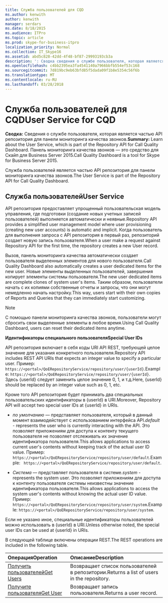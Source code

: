 ```yaml
---
title: Служба пользователей для CQD
ms.author: kenwith
author: kenwith
manager: serdars
ms.date: 8/18/2015
ms.audience: ITPro
ms.topic: article
ms.prod: skype-for-business-itpro
localization_priority: Normal
ms.collection: IT_Skype16
ms.assetid: abd5c828-42dd-4f48-bf87-29993193cb3a
description: ': Сводка сведения о службе пользователя, которая является частью API репозитория для панели мониторинга качества звонков. Панель мониторинга качества звонков — это средство для Скайп для Business Server 2015.'
ms.openlocfilehash: c4bb2395ea3fa4541140a7966bbfb554ef53c168
ms.sourcegitcommit: 7d819bc9eb63bfd85f5dada09f1b8e5354c56f6b
ms.translationtype: MT
ms.contentlocale: ru-RU
ms.lasthandoff: 03/28/2018
---
```

# <a name="user-service-for-cqd"></a><span data-ttu-id="a6bd3-104">Служба пользователей для CQD</span><span class="sxs-lookup"><span data-stu-id="a6bd3-104">User Service for CQD</span></span>
 
<span data-ttu-id="a6bd3-105">**Сводка:** Сведения о службе пользователя, которая является частью API репозитория для панели мониторинга качества звонков.</span><span class="sxs-lookup"><span data-stu-id="a6bd3-105">**Summary:** Learn about the User Service, which is part of the Repository API for Call Quality Dashboard.</span></span> <span data-ttu-id="a6bd3-106">Панель мониторинга качества звонков — это средство для Скайп для Business Server 2015.</span><span class="sxs-lookup"><span data-stu-id="a6bd3-106">Call Quality Dashboard is a tool for Skype for Business Server 2015.</span></span>
  
<span data-ttu-id="a6bd3-107">Служба пользователей является частью API репозитория для панели мониторинга качества звонков.</span><span class="sxs-lookup"><span data-stu-id="a6bd3-107">The User Service is part of the Repository API for Call Quality Dashboard.</span></span>
  
## <a name="user-service"></a><span data-ttu-id="a6bd3-108">Служба пользователей</span><span class="sxs-lookup"><span data-stu-id="a6bd3-108">User Service</span></span>

<span data-ttu-id="a6bd3-109">API репозитория предоставляет упрощенный пользовательская модель управления, где подготовки (создание новых учетных записей пользователей) выполняется автоматически и неявные.</span><span class="sxs-lookup"><span data-stu-id="a6bd3-109">Repository API provides a simplified user management model where user provisioning (creating new user accounts) is automatic and implicit.</span></span> <span data-ttu-id="a6bd3-110">Когда пользователь для выполнения запроса с API репозитория в первый раз, репозиторий создает новую запись пользователя.</span><span class="sxs-lookup"><span data-stu-id="a6bd3-110">When a user make a request against Repository API for the first time, the repository creates a new User record.</span></span> 
  
<span data-ttu-id="a6bd3-111">Вызов, панель мониторинга качества автоматически создает пользователя выделенных элементов для нового пользователя.</span><span class="sxs-lookup"><span data-stu-id="a6bd3-111">Call Quality Dashboard also automatically creates a user dedicated items for the new user.</span></span> <span data-ttu-id="a6bd3-112">Новые элементы выделенных пользователей, завершения копирует элементы системы пользователя.</span><span class="sxs-lookup"><span data-stu-id="a6bd3-112">The new user dedicated items are complete clones of system user's items.</span></span> <span data-ttu-id="a6bd3-113">Таким образом, пользователи начать с их копиями собственные отчеты и запросы, что они могут немедленно начать настройку.</span><span class="sxs-lookup"><span data-stu-id="a6bd3-113">This way, users start with their own copies of Reports and Queries that they can immediately start customizing.</span></span> 
  
> [!NOTE]
> <span data-ttu-id="a6bd3-114">С помощью панели мониторинга качества звонков, пользователи могут сбросить свои выделенные элементы в любое время.</span><span class="sxs-lookup"><span data-stu-id="a6bd3-114">Using Call Quality Dashboard, users can reset their dedicated items anytime.</span></span> 
  
 <span data-ttu-id="a6bd3-115">**Идентификаторы специального пользователя**</span><span class="sxs-lookup"><span data-stu-id="a6bd3-115">**Special User IDs**</span></span>
  
<span data-ttu-id="a6bd3-116">API репозитория включает в себя коды URI API REST, требующей целое значение для указания конкретного пользователя.</span><span class="sxs-lookup"><span data-stu-id="a6bd3-116">Repository API includes REST API URIs that expects an integer value to specify a particular user.</span></span> <span data-ttu-id="a6bd3-117">Пример: `https://<portal>/QoERepositoryService/repository/user/{userId}`.</span><span class="sxs-lookup"><span data-stu-id="a6bd3-117">Example:  `https://<portal>/QoERepositoryService/repository/user/{userId}`.</span></span> <span data-ttu-id="a6bd3-118">Здесь {userId} следует заменить целое значение 0, 1, и т.д.</span><span class="sxs-lookup"><span data-stu-id="a6bd3-118">Here, {userId} should be replaced by an integer value such as 0, 1, etc.</span></span>
  
<span data-ttu-id="a6bd3-119">Кроме того API репозитория будет принимать два специальных пользовательских идентификаторы в {userId} в URI.</span><span class="sxs-lookup"><span data-stu-id="a6bd3-119">Moreover, Repository API will accept two special user IDs at {userId} in URIs.</span></span>
  
-  <span data-ttu-id="a6bd3-120">*по умолчанию* — представляет пользователя, который в данный момент взаимодействует с использованием интерфейса API.</span><span class="sxs-lookup"><span data-stu-id="a6bd3-120">*default*  - represents the user who is currently interacting with the API.</span></span> <span data-ttu-id="a6bd3-121">Это позволяет приложениям для доступа к контенту текущего пользователя не позволяет отслеживать их значение идентификатора пользователя.</span><span class="sxs-lookup"><span data-stu-id="a6bd3-121">This allows applications to access current user's contents without keeping track of the actual user ID value.</span></span> <span data-ttu-id="a6bd3-122">Пример: ` https://<portal>/QoERepositoryService/repository/user/default`.</span><span class="sxs-lookup"><span data-stu-id="a6bd3-122">Example: ` https://<portal>/QoERepositoryService/repository/user/default`.</span></span>
    
-  <span data-ttu-id="a6bd3-123">*Система* — представляет пользователя в системе.</span><span class="sxs-lookup"><span data-stu-id="a6bd3-123">*system*  - represents the system user.</span></span> <span data-ttu-id="a6bd3-124">Это позволяет приложениям для доступа к контенту пользователя системы неизвестны значение идентификатора пользователя.</span><span class="sxs-lookup"><span data-stu-id="a6bd3-124">This allows applications to access the system user's contents without knowing the actual user ID value.</span></span> <span data-ttu-id="a6bd3-125">Пример: `https://<portal>/QoERepositoryService/repository/user/system`.</span><span class="sxs-lookup"><span data-stu-id="a6bd3-125">Example: `https://<portal>/QoERepositoryService/repository/user/system`.</span></span>
    
<span data-ttu-id="a6bd3-126">Если не указано иное, специальные идентификаторы пользователей можно использовать в {userId} в URI.</span><span class="sxs-lookup"><span data-stu-id="a6bd3-126">Unless otherwise noted, the special user IDs can be used at {userId} in URIs.</span></span> 
  
<span data-ttu-id="a6bd3-127">В следующей таблице включены операции REST.</span><span class="sxs-lookup"><span data-stu-id="a6bd3-127">The REST operations are included in the following table.</span></span>
  
|<span data-ttu-id="a6bd3-128">**Операция**</span><span class="sxs-lookup"><span data-stu-id="a6bd3-128">**Operation**</span></span>|<span data-ttu-id="a6bd3-129">**Описание**</span><span class="sxs-lookup"><span data-stu-id="a6bd3-129">**Description**</span></span>|
|:-----|:-----|
|[<span data-ttu-id="a6bd3-130">Получить пользователей</span><span class="sxs-lookup"><span data-stu-id="a6bd3-130">Get Users</span></span>](get-users.md) <br/> |<span data-ttu-id="a6bd3-131">Возвращает список пользователей в репозитории.</span><span class="sxs-lookup"><span data-stu-id="a6bd3-131">Returns a list of users in the repository.</span></span>  <br/> |
|[<span data-ttu-id="a6bd3-132">Получите пользователя</span><span class="sxs-lookup"><span data-stu-id="a6bd3-132">Get User</span></span>](get-user.md) <br/> |<span data-ttu-id="a6bd3-133">Возвращает запись пользователя.</span><span class="sxs-lookup"><span data-stu-id="a6bd3-133">Returns a user record.</span></span>  <br/> |
   

